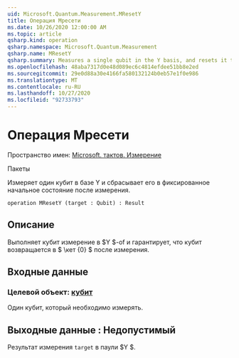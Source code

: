 ```yaml
---
uid: Microsoft.Quantum.Measurement.MResetY
title: Операция Мресети
ms.date: 10/26/2020 12:00:00 AM
ms.topic: article
qsharp.kind: operation
qsharp.namespace: Microsoft.Quantum.Measurement
qsharp.name: MResetY
qsharp.summary: Measures a single qubit in the Y basis, and resets it to a fixed initial state following the measurement.
ms.openlocfilehash: 48aba7317d0e48d089ec6c4814efdee51bb8e2ed
ms.sourcegitcommit: 29e0d88a30e4166fa580132124b0eb57e1f0e986
ms.translationtype: MT
ms.contentlocale: ru-RU
ms.lasthandoff: 10/27/2020
ms.locfileid: "92733793"
---
```

# <a name="mresety-operation"></a>Операция Мресети

Пространство имен: [Microsoft. тактов. Измерение](xref:Microsoft.Quantum.Measurement)

Пакеты [](https://nuget.org/packages/)


Измеряет один кубит в базе Y и сбрасывает его в фиксированное начальное состояние после измерения.

```qsharp
operation MResetY (target : Qubit) : Result
```


## <a name="description"></a>Описание

Выполняет кубит измерение в $Y $-of и гарантирует, что кубит возвращается в $ \кет {0} $ после измерения.

## <a name="input"></a>Входные данные

### <a name="target--qubit"></a>Целевой объект: [кубит](xref:microsoft.quantum.lang-ref.qubit)

Один кубит, который необходимо измерять.



## <a name="output--__invalidresult__"></a>Выходные данные __: <Result> Недопустимый__

Результат измерения `target` в паули $Y $.